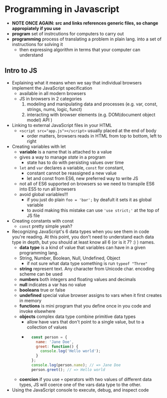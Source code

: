 # Programming in Javascript
- **NOTE ONCE AGAIN: src and links references generic files, so change appropiately if you use**
- **program** set of instrcutions for computers to carry out
- **programming** process of translating a problem in plain lang. into a set of instructions for solving it
  - then expressing algorithm in terms that your computer can understand

## Intro to JS
- Explaining what it means when we say that individual browsers implement the JavaScript specification
  - available in all modern browsers
  - JS in browsers in 2 categories
    1. modeling and manipulating data and processes (e.g. var, const, strings, nums, logic, funct)
    2. interacting with browser elements (e.g. DOM(document object model) API )
- Linking to external JavaScript files in your HTML
  - `<script src="app.js"></script>` usually placed at the end of body
    - order matters, browsers reads in HTML from top to bottom, left to right
- Creating variables with let
  - **variable** is a name that is attached to a value
  - gives a way to manage *state* in a program
    - state has to do with persisting values over time
  - `let` and `var` declares a variable, `const` for constant, 
    - constant cannot be reassigned a new value
    - let and const from ES6, new preferred way to write JS
  - not all of ES6 supported on browsers so we need to transpile ES6 into ES5 to run all browsers
  - avoid global variables!!!
    - if you just do plain `foo = 'bar';` by deafult it sets it as global variable
    - to avoid making this mistake can use `'use strict;'` at the top of JS file
- Creating constants with const
  - `const` pretty simple yeah?
- Recognizing JavaScript's 6 data types when you see them in code you're reading. At this point, you don't need to understand each data type in depth, but you should at least know all 6 (or is it 7? :) ) names.
  - **data type** is a kind of value that variables can have in a given programming lang.
  - String, Number, Boolean, Null, Undefined, Object
    - if not sure what data type something is run `typeof "Three"`
  - **string** represent text. Any character from Unicode char. encoding scheme can be used
  - **numbers** both integers and floating values and decimals
  - **null** indicates a var has no value
  - **booleans** true or false
  - **undefined** special value browser assigns to vars when it first creates in memory
  - **functions** is mini program that you define once in you code and invoke elsewhere
  - **objects** complex data type combine primitive data types
    - allow have vars that don't point to a single value, but to a collection of values
    - ```javascript
        const person = {
          name: 'Jane Doe',
          greet: function() {
            console.log('Hello world');
          }
        };
        console.log(person.name); // => Jane Doe
        person.greet(); // => Hello world
      ```
  - **coercion** if you use `+` operators with two values of different data types, JS will coerce one of the vars data type to the other.
- Using the JavaScript console to execute, debug, and inspect code
